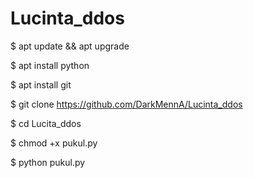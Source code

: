 # Lucinta_ddos

$ apt update && apt upgrade

$ apt install python

$ apt install git 

$ git clone https://github.com/DarkMennA/Lucinta_ddos

$ cd Lucita_ddos

$ chmod +x pukul.py

$ python pukul.py
